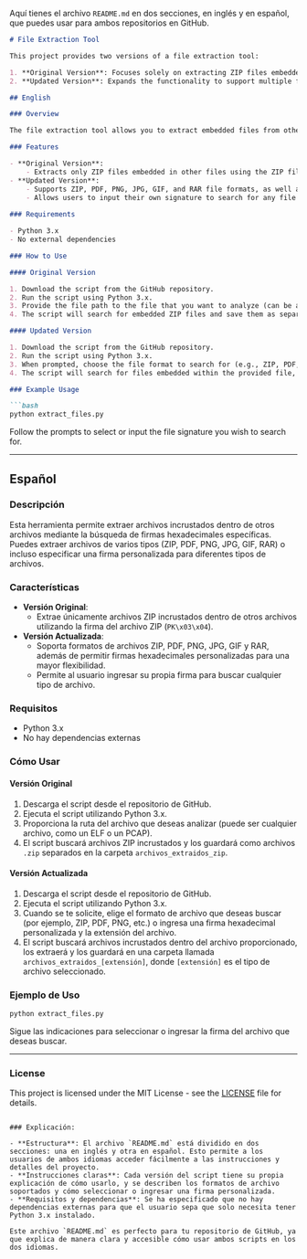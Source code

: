 Aquí tienes el archivo `README.md` en dos secciones, en inglés y en español, que puedes usar para ambos repositorios en GitHub.

```markdown
# File Extraction Tool

This project provides two versions of a file extraction tool:

1. **Original Version**: Focuses solely on extracting ZIP files embedded within other files based on their hexadecimal signature.
2. **Updated Version**: Expands the functionality to support multiple file formats (ZIP, PDF, PNG, JPG, GIF, RAR, and more), allowing users to search for files embedded in other files based on their hexadecimal signatures.

## English

### Overview

The file extraction tool allows you to extract embedded files from other files by searching for specific hexadecimal signatures. You can extract various types of files (ZIP, PDF, PNG, JPG, GIF, RAR) or even specify a custom signature for different file types.

### Features

- **Original Version**:
    - Extracts only ZIP files embedded in other files using the ZIP file signature (`PK\x03\x04`).
- **Updated Version**:
    - Supports ZIP, PDF, PNG, JPG, GIF, and RAR file formats, as well as custom hexadecimal signatures for more flexibility.
    - Allows users to input their own signature to search for any file type.
  
### Requirements

- Python 3.x
- No external dependencies

### How to Use

#### Original Version

1. Download the script from the GitHub repository.
2. Run the script using Python 3.x.
3. Provide the file path to the file that you want to analyze (can be any file, such as an ELF or a PCAP).
4. The script will search for embedded ZIP files and save them as separate `.zip` files in the `archivos_extraidos_zip` folder.

#### Updated Version

1. Download the script from the GitHub repository.
2. Run the script using Python 3.x.
3. When prompted, choose the file format to search for (e.g., ZIP, PDF, PNG, etc.), or input a custom hexadecimal signature and file extension.
4. The script will search for files embedded within the provided file, extract them, and save them in a folder named `archivos_extraidos_[extension]`, where `[extension]` is the file type you selected.

### Example Usage

```bash
python extract_files.py
```

Follow the prompts to select or input the file signature you wish to search for.

---

## Español

### Descripción

Esta herramienta permite extraer archivos incrustados dentro de otros archivos mediante la búsqueda de firmas hexadecimales específicas. Puedes extraer archivos de varios tipos (ZIP, PDF, PNG, JPG, GIF, RAR) o incluso especificar una firma personalizada para diferentes tipos de archivos.

### Características

- **Versión Original**:
    - Extrae únicamente archivos ZIP incrustados dentro de otros archivos utilizando la firma del archivo ZIP (`PK\x03\x04`).
- **Versión Actualizada**:
    - Soporta formatos de archivos ZIP, PDF, PNG, JPG, GIF y RAR, además de permitir firmas hexadecimales personalizadas para una mayor flexibilidad.
    - Permite al usuario ingresar su propia firma para buscar cualquier tipo de archivo.

### Requisitos

- Python 3.x
- No hay dependencias externas

### Cómo Usar

#### Versión Original

1. Descarga el script desde el repositorio de GitHub.
2. Ejecuta el script utilizando Python 3.x.
3. Proporciona la ruta del archivo que deseas analizar (puede ser cualquier archivo, como un ELF o un PCAP).
4. El script buscará archivos ZIP incrustados y los guardará como archivos `.zip` separados en la carpeta `archivos_extraidos_zip`.

#### Versión Actualizada

1. Descarga el script desde el repositorio de GitHub.
2. Ejecuta el script utilizando Python 3.x.
3. Cuando se te solicite, elige el formato de archivo que deseas buscar (por ejemplo, ZIP, PDF, PNG, etc.) o ingresa una firma hexadecimal personalizada y la extensión del archivo.
4. El script buscará archivos incrustados dentro del archivo proporcionado, los extraerá y los guardará en una carpeta llamada `archivos_extraidos_[extensión]`, donde `[extensión]` es el tipo de archivo seleccionado.

### Ejemplo de Uso

```bash
python extract_files.py
```

Sigue las indicaciones para seleccionar o ingresar la firma del archivo que deseas buscar.

---

### License

This project is licensed under the MIT License - see the [LICENSE](LICENSE) file for details.
```

### Explicación:

- **Estructura**: El archivo `README.md` está dividido en dos secciones: una en inglés y otra en español. Esto permite a los usuarios de ambos idiomas acceder fácilmente a las instrucciones y detalles del proyecto.
- **Instrucciones claras**: Cada versión del script tiene su propia explicación de cómo usarlo, y se describen los formatos de archivo soportados y cómo seleccionar o ingresar una firma personalizada.
- **Requisitos y dependencias**: Se ha especificado que no hay dependencias externas para que el usuario sepa que solo necesita tener Python 3.x instalado.

Este archivo `README.md` es perfecto para tu repositorio de GitHub, ya que explica de manera clara y accesible cómo usar ambos scripts en los dos idiomas.

